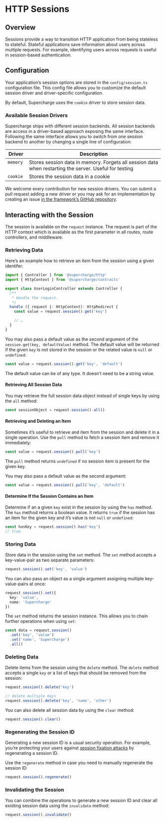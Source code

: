 # HTTP Sessions


## Overview
Sessions provide a way to transition HTTP application from being stateless to stateful. Stateful applications save information about users across multiple requests. For example, identifying users across requests is useful in session-based authentication.


## Configuration
Your application’s session options are stored in the `config/session.ts` configuration file. This config file allows you to customize the default session driver and driver-specific configuration.

By default, Supercharge uses the `cookie` driver to store session data.


### Available Session Drivers
Supercharge ships with different session backends. All session backends are access in a driver-based approach exposing the same interface. Following the same interface allows you to switch from one session backend to another by changing a single line of configuration:

| Driver           | Description                                  |
|----------------  |--------------------------------------------- |
| `memory` &nbsp;  | Stores session data in memory. Forgets all session data when restarting the server. Useful for testing |
| `cookie`         | Stores the session data in a cookie          |

We welcome every contribution for new session drivers. You can submit a pull request adding a new driver or you may ask for an implementation by creating an issue [in the framework’s GitHub repository](https://github.com/supercharge/framework).



## Interacting with the Session
The session is available on the `request` instance. The request is part of the HTTP context which is available as the first parameter in all routes, route controllers, and middleware.


### Retrieving Data
Here’s an example how to retrieve an item from the session using a given identifer:

```ts
import { Controller } from '@supercharge/http'
import { HttpContext } from '@supercharge/contracts'

export class UserLoginController extends Controller {
  /**
   * Handle the request.
   */
  handle ({ request }: HttpContext): HttpRedirect {
    const value = request.session().get('key')

    // …
  }
}
```

You may also pass a default value as the second argument of the `session.get(key, defaultValue)` method. The default value will be returned if the given `key` is not stored in the session or the related value is `null` or `undefined`:

```ts
const value = request.session().get('key', 'default')
```

The default value can be of any type. It doesn’t need to be a string value.


#### Retrieving All Session Data
You may retrieve the full session data object instead of single keys by using the `all` method:

```ts
const sessionObject = request.session().all()
```


#### Retrieving and Deleting an Item
Sometimes it’s useful to retrieve and item from the session and delete it in a single operation. Use the `pull` method to fetch a session item and remove it immediately:

```ts
const value = request.session().pull('key')
```

The `pull` method returns `undefined` if no session item is present for the given key.

You may also pass a default value as the second argument:

```ts
const value = request.session().pull('key', 'default')
```


#### Determine If the Session Contains an Item
Determine if an a given `key` exist in the session by using the `has` method. The `has` method returns a boolean value. It returns `true` if the session has an item for the given key and it’s value is not `null` or `undefined`:

```ts
const hasKey = request.session().has('key')
// true
```


### Storing Data
Store data in the session using the `set` method. The `set` method accepts a key-value-pair as two separate parameters:

```ts
request.session().set('key', 'value')
```

You can also pass an object as a single argument assigning multiple key-value-pairs at once:

```ts
request.session().set({
  key: 'value',
  name: 'Supercharge'
})
```

The `set` method returns the session instance. This allows you to chain further operations when using `set`:

```ts
const data = request.session()
  .set('key', 'value')
  .set('name', 'Supercharge')
  .all()
```


### Deleting Data
Delete items from the session using the `delete` method. The `delete` method accepts a single `key` or a list of keys that should be removed from the session:

```ts
request.session().delete('key')

// delete multiple keys
request.session().delete('key', 'name', 'other')
```

You can also delete all session data by using the `clear` method:

```ts
request.session().clear()
```


### Regenerating the Session ID
Generating a new session ID is a usual security operation. For example, you’re protecting your users against [session fixation attacks](https://owasp.org/www-community/attacks/Session_fixation) by regenerating a session ID.

Use the `regenerate` method in case you need to manually regenerate the session ID:

```ts
request.session().regenerate()
```


### Invalidating the Session
You can combine the operations to generate a new session ID and clear all existing session data using the `invalidate` method:

```ts
request.session().invalidate()
```
